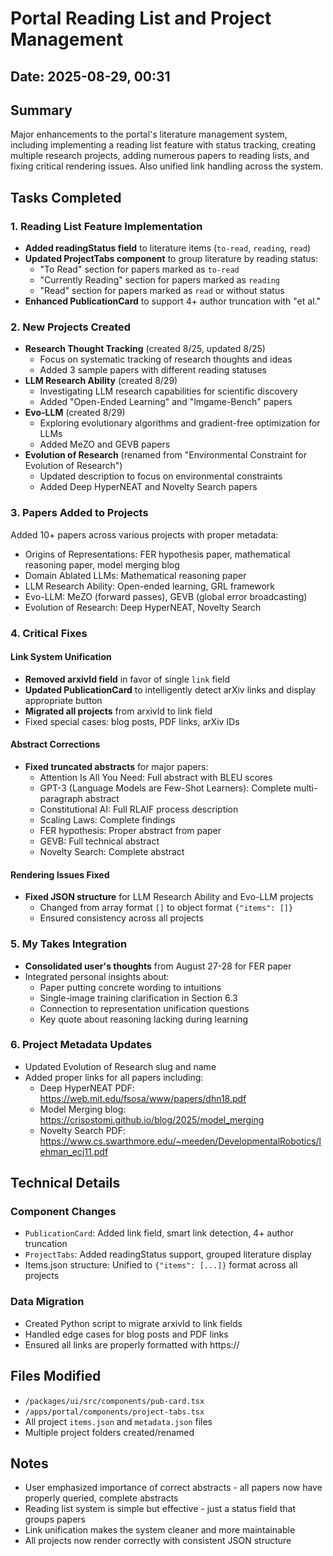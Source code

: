 # Portal Reading List and Project Management

## Date: 2025-08-29, 00:31

## Summary
Major enhancements to the portal's literature management system, including implementing a reading list feature with status tracking, creating multiple research projects, adding numerous papers to reading lists, and fixing critical rendering issues. Also unified link handling across the system.

## Tasks Completed

### 1. Reading List Feature Implementation
- **Added readingStatus field** to literature items (`to-read`, `reading`, `read`)
- **Updated ProjectTabs component** to group literature by reading status:
  - "To Read" section for papers marked as `to-read`
  - "Currently Reading" section for papers marked as `reading`
  - "Read" section for papers marked as `read` or without status
- **Enhanced PublicationCard** to support 4+ author truncation with "et al."

### 2. New Projects Created
- **Research Thought Tracking** (created 8/25, updated 8/25)
  - Focus on systematic tracking of research thoughts and ideas
  - Added 3 sample papers with different reading statuses
- **LLM Research Ability** (created 8/29)
  - Investigating LLM research capabilities for scientific discovery
  - Added "Open-Ended Learning" and "lmgame-Bench" papers
- **Evo-LLM** (created 8/29)
  - Exploring evolutionary algorithms and gradient-free optimization for LLMs
  - Added MeZO and GEVB papers
- **Evolution of Research** (renamed from "Environmental Constraint for Evolution of Research")
  - Updated description to focus on environmental constraints
  - Added Deep HyperNEAT and Novelty Search papers

### 3. Papers Added to Projects
Added 10+ papers across various projects with proper metadata:
- Origins of Representations: FER hypothesis paper, mathematical reasoning paper, model merging blog
- Domain Ablated LLMs: Mathematical reasoning paper
- LLM Research Ability: Open-ended learning, GRL framework
- Evo-LLM: MeZO (forward passes), GEVB (global error broadcasting)
- Evolution of Research: Deep HyperNEAT, Novelty Search

### 4. Critical Fixes

#### Link System Unification
- **Removed arxivId field** in favor of single `link` field
- **Updated PublicationCard** to intelligently detect arXiv links and display appropriate button
- **Migrated all projects** from arxivId to link field
- Fixed special cases: blog posts, PDF links, arXiv IDs

#### Abstract Corrections
- **Fixed truncated abstracts** for major papers:
  - Attention Is All You Need: Full abstract with BLEU scores
  - GPT-3 (Language Models are Few-Shot Learners): Complete multi-paragraph abstract
  - Constitutional AI: Full RLAIF process description
  - Scaling Laws: Complete findings
  - FER hypothesis: Proper abstract from paper
  - GEVB: Full technical abstract
  - Novelty Search: Complete abstract

#### Rendering Issues Fixed
- **Fixed JSON structure** for LLM Research Ability and Evo-LLM projects
  - Changed from array format `[]` to object format `{"items": []}`
  - Ensured consistency across all projects

### 5. My Takes Integration
- **Consolidated user's thoughts** from August 27-28 for FER paper
- Integrated personal insights about:
  - Paper putting concrete wording to intuitions
  - Single-image training clarification in Section 6.3
  - Connection to representation unification questions
  - Key quote about reasoning lacking during learning

### 6. Project Metadata Updates
- Updated Evolution of Research slug and name
- Added proper links for all papers including:
  - Deep HyperNEAT PDF: https://web.mit.edu/fsosa/www/papers/dhn18.pdf
  - Model Merging blog: https://crisostomi.github.io/blog/2025/model_merging
  - Novelty Search PDF: https://www.cs.swarthmore.edu/~meeden/DevelopmentalRobotics/lehman_ecj11.pdf

## Technical Details

### Component Changes
- `PublicationCard`: Added link field, smart link detection, 4+ author truncation
- `ProjectTabs`: Added readingStatus support, grouped literature display
- Items.json structure: Unified to `{"items": [...]}` format across all projects

### Data Migration
- Created Python script to migrate arxivId to link fields
- Handled edge cases for blog posts and PDF links
- Ensured all links are properly formatted with https://

## Files Modified
- `/packages/ui/src/components/pub-card.tsx`
- `/apps/portal/components/project-tabs.tsx`
- All project `items.json` and `metadata.json` files
- Multiple project folders created/renamed

## Notes
- User emphasized importance of correct abstracts - all papers now have properly queried, complete abstracts
- Reading list system is simple but effective - just a status field that groups papers
- Link unification makes the system cleaner and more maintainable
- All projects now render correctly with consistent JSON structure